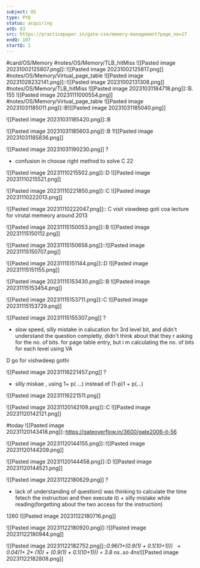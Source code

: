 ```yaml
---
subject: OS
type: PYQ
status: acquiring
atQ: 83
src: https://practicepaper.in/gate-cse/memory-management?page_no=17
endQ: 107
startQ: 1
---
```

#card/OS/Memory
#notes/OS/Memory/TLB_hitMiss
![[Pasted image 20231002125807.png]]::![[Pasted image 20231002125817.png]] <!--SR:!2023-12-21,17,272-->
#notes/OS/Memory/Virtual_page_table
![[Pasted image 20231028232141.png]]::![[Pasted image 20231002131308.png]] <!--SR:!2023-12-23,30,270-->
#notes/OS/Memory/TLB_hitMiss 
![[Pasted image 20231031184718.png]]::B. 155 ![[Pasted image 20231111000554.png]] <!--SR:!2023-12-30,39,292-->
#notes/OS/Memory/Virtual_page_table 
![[Pasted image 20231031185011.png]]::B![[Pasted image 20231031185040.png]] <!--SR:!2023-12-19,15,272-->

![[Pasted image 20231031185420.png]]::B <!--SR:!2023-12-20,16,272-->

![[Pasted image 20231031185603.png]]::B 1![[Pasted image 20231031185836.png]] <!--SR:!2024-01-03,41,292-->

![[Pasted image 20231031190230.png]]
?
- confusion in choose right method to solve
C 22 <!--SR:!2023-12-25,20,272-->

![[Pasted image 20231110215502.png]]::D ![[Pasted image 20231110215521.png]] <!--SR:!2024-01-11,38,299-->

![[Pasted image 20231110221850.png]]::C ![[Pasted image 20231110222013.png]] <!--SR:!2024-01-03,30,279-->

![[Pasted image 20231110222047.png]]:: C  visit viswdeep goti coa lecture for virutal memeory around 2013 <!--SR:!2023-11-24,3,227-->

![[Pasted image 20231115150053.png]]::B ![[Pasted image 20231115150112.png]] <!--SR:!2024-01-05,32,264-->

![[Pasted image 20231115150658.png]]::![[Pasted image 20231115150707.png]] <!--SR:!2024-01-07,34,264-->


![[Pasted image 20231115151144.png]]::D ![[Pasted image 20231115151155.png]] <!--SR:!2023-12-20,15,244-->

![[Pasted image 20231115153430.png]]::B ![[Pasted image 20231115153454.png]] <!--SR:!2024-01-08,35,264-->

![[Pasted image 20231115153711.png]]::C ![[Pasted image 20231115153729.png]] <!--SR:!2024-01-16,42,264-->

![[Pasted image 20231115155307.png]]
?
- slow speed, silly mistake in calucation for 3rd level bit, and didn't understand the question completly, didn't think about that they r asking for the no. of bits. for page table entry, but i m calculating the no. of bits for each level using VA

D go for vishwdeep gothi <!--SR:!2023-12-12,7,184-->

![[Pasted image 20231116221457.png]]
?
- silly miskae , using 1+ p( ...) instead of (1-p)1 + p(...)

![[Pasted image 20231116221511.png]] <!--SR:!2024-01-02,28,244-->

![[Pasted image 20231120142109.png]]::C ![[Pasted image 20231120142121.png]] <!--SR:!2023-12-17,12,247-->

#today ![[Pasted image 20231120143418.png]]::https://gateoverflow.in/3600/gate2006-it-56

![[Pasted image 20231120144155.png]]::![[Pasted image 20231120144209.png]] <!--SR:!2023-12-13,8,227-->

![[Pasted image 20231120144458.png]]::D ![[Pasted image 20231120144521.png]] <!--SR:!2023-12-14,10,247-->

![[Pasted image 20231122180629.png]]
?
- lack of understanding of question(i was thinking to calculate the time fetech the instruction and then execute it) + silly mistake while reading(forgetting about the two access for the instruction)

1260 ![[Pasted image 20231122180716.png]] <!--SR:!2023-12-07,2,209-->

![[Pasted image 20231122180920.png]]::![[Pasted image 20231122180944.png]] <!--SR:!2023-12-14,9,249-->

![[Pasted image 20231122182752.png]]::_0.96(1+(0.9(1) + 0.1(10+1)))   +   0.04(1+ 2* (10) + (0.9(1) + 0.1(10+1))) = 3.8 ns..so 4ns_![[Pasted image 20231122182808.png]] <!--SR:!2023-12-13,8,249-->

